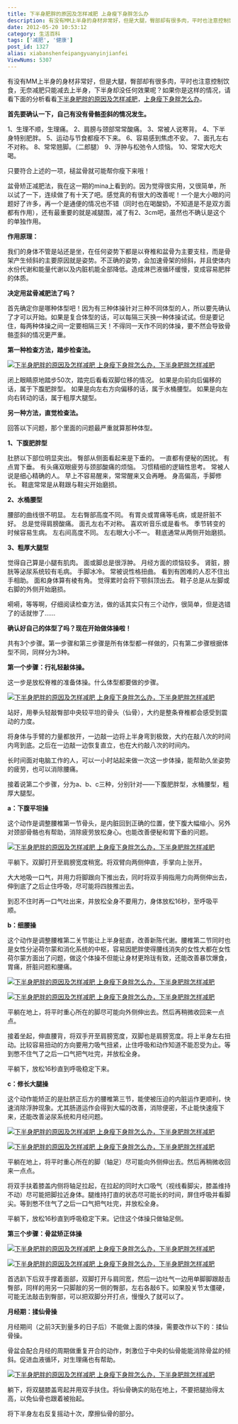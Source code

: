 ```yaml
---
title: 下半身肥胖的原因及怎样减肥 上身瘦下身胖怎么办
description: 有没有MM上半身的身材非常好，但是大腿，臀部却有很多肉，平时也注意控制饮食，无奈减肥只能减去上半身，下半身却没任何效果呢？如果你是这样的情况，请看下面的分析看看下半身肥胖的原因及怎样减肥，上身瘦下身胖怎么办。首先要确认一下，自己有没有骨骼歪斜的情况发生。1、生理不顺，生理痛。2、肩膀与颈部常常酸痛。3、常被人说寒背。4、下半身特别肥胖。5、运动与节食都瘦不下来。6、容易感到焦虑不安。
date: 2012-05-20 10:53:12
category: 生活百科
tags: ['减肥', '健康']
post_id: 1327
alias: xiabanshenfeipangyuanyinjianfei
ViewNums: 5307
---
```


有没有MM上半身的身材非常好，但是大腿，臀部却有很多肉，平时也注意控制饮食，无奈减肥只能减去上半身，下半身却没任何效果呢？如果你是这样的情况，请看下面的分析看看[下半身肥胖的原因及怎样减肥](/blog/xiabanshenfeipangyuanyinjianfei)，[上身瘦下身胖怎么办](/blog/xiabanshenfeipangyuanyinjianfei)。

**首先要确认一下，自己有没有骨骼歪斜的情况发生。**

1、生理不顺，生理痛。
2、肩膀与颈部常常酸痛。
3、常被人说寒背。
4、下半身特别肥胖。
5、运动与节食都瘦不下来。
6、容易感到焦虑不安。
7、面孔左右不对称。
8、常常翘脚。（二郎腿）
9、浮肿与松弛令人烦恼。
10、常常大吃大喝。

只要符合上述的一项，槌盆骨就可能帮你瘦下来哦！

盆骨矫正减肥法，我在这一期的mina上看到的。因为觉得很实用，又很简单，所以试了一下，连续做了有十天了吧。感觉真的有很大的改善呢！一个是大小眼的问题好了许多，再一个是通便的情况也不错（同时也在喝酸奶，不知道是不是双方面都有作用），还有最重要的就是减腿围，减了有2、3cm吧，虽然也不确认是这个的单独作用。

**作用原理：**

我们的身体不管是站还是坐，在任何姿势下都是以脊椎和盆骨为主要支柱，而是骨架产生倾斜的主要原因就是姿势。不正确的姿势，会加速骨架的倾斜，并且使体内水份代谢和能量代谢以及内脏机能全部降低。造成淋巴液循环缓慢，变成容易肥胖的体质。

**决定用盆骨减肥法了吗？**

首先确定你是哪种体型吧！因为有三种体操针对三种不同体型的人，所以要先确认了才可以开始。如果是复合体型的话，可以每隔三天换一种体操试试。但是要记住，每两种体操之间一定要相隔三天！不得同一天作不同的体操，要不然会导致骨骼歪斜的情况更严重。

**第一种检查方法，踏步检查法。**

[![下半身肥胖的原因及怎样减肥 上身瘦下身胖怎么办，下半身肥胖怎样减肥](http://m2.img.libdd.com/farm3/138/FC2DD2CC46DF1C4337CFA4DB293E5D8A_500_386.jpg "下半身肥胖的原因及怎样减肥 上身瘦下身胖怎么办，下半身肥胖怎样减肥")](/blog/xiabanshenfeipangyuanyinjianfei)

闭上眼睛原地踏步50次，踏完后看看双脚位移的情况。
如果是向前向后偏移的话，属于下腹肥胖型。
如果是向左右方向偏移的话，属于水桶腰型。
如果是向左向右转动的话，属于粗厚大腿型。

**另一种方法，直觉检查法。**

回答以下问题，那个里面的问题最严重就算那种体型。

**1、下腹肥胖型**

肚脐以下部位明显突出。
臀部从侧面看起来是下垂的。
一直都有便秘的困扰。
有点胃下垂。
有头痛双眼疲劳与颈部酸痛的烦恼。
习惯精细的逻辑性思考。
常被人说是细心精确的人。
早上不容易醒来，常常醒来又会再睡。
身高偏高，手脚修长。
鞋底常常是从鞋跟与鞋尖开始磨损。

**2、水桶腰型**

腰部的曲线很不明显。
左右臀部高度不同。
有胃炎或胃痛等毛病，或是肝脏不好。
总是觉得肩膀酸痛。
面孔左右不对称。
喜欢听音乐或是看书。
季节转变的时候容易生病。
左右间高度不同。
左右眼大小不一。
鞋底通常从两侧开始磨损。

**3、粗厚大腿型**

觉得自己算是小腿有肌肉。
面或脚总是很浮肿。
月经方面的烦恼较多。
肾脏，膀胱等泌尿系统较有毛病。
手脚冰冷。
常被说性格扭曲。
看到有困难的人忍不住出手相助。
面和身体算有棱有角。
觉得累时会将下颚斜顶出去。
鞋子总是从左脚或右脚的外侧开始磨损。

嗬嗬，等等啊，仔细阅读检查方法，做的话其实只有三个动作，很简单，但是选错了的话就惨了……

**确认好自己的体型了吗？现在开始做体操啦！**

共有3个步骤。第一步骤和第三步骤是所有体型都一样做的，只有第二步骤根据体型不同，同样分为3种。

**第一个步骤：行礼轻敲体操。**

这一步是放松脊椎的准备体操。什么体型都要做的步骤。

[![下半身肥胖的原因及怎样减肥 上身瘦下身胖怎么办，下半身肥胖怎样减肥](http://m3.img.libdd.com/farm3/216/8F37F2CD66DAB7FAFA06B712AA6874D8_500_666.jpg "下半身肥胖的原因及怎样减肥 上身瘦下身胖怎么办，下半身肥胖怎样减肥")](/blog/xiabanshenfeipangyuanyinjianfei)

站好，用拳头轻敲臀部中央较平坦的骨头（仙骨），大约是整条脊椎都会感受到震动的力度。

将身体与手臂的力量都放开，一边敲一边将上半身弯到极致，大约在敲八次的时间内弯到底。之后在一边敲一边恢复直立，也在大约敲八次的时间内。

长时间面对电脑工作的人，可以一小时站起来做一次这一步体操，能帮助久坐姿势的疲劳，也可以消除腰痛。

接着说第二个步骤，分为a、b、c三种，分别针对——下腹肥胖型，水桶腰型，粗厚大腿型。

**a：下腹平坦操**

这个动作是调整腰椎第一节骨头，是内脏回到正确的位置，使下腹大幅缩小。另外对颈部骨骼也有帮助，消除疲劳放松身心。也能改善便秘和胃下垂的问题。

[![下半身肥胖的原因及怎样减肥 上身瘦下身胖怎么办，下半身肥胖怎样减肥](http://m3.img.libdd.com/farm3/158/48A325A2BA210A6D04C449BE3B17189E_500_375.jpg "下半身肥胖的原因及怎样减肥 上身瘦下身胖怎么办，下半身肥胖怎样减肥")](/blog/xiabanshenfeipangyuanyinjianfei)

平躺下。双脚打开至肩膀宽度稍宽。将双臂向两侧伸直，手掌向上张开。

大大地吸一口气，并用力将脚跟向下推出去，同时将双手拇指用力向两侧伸出去，伸到底了之后止住呼吸，尽可能将四肢推出去。

到忍不住时再一口气吐出来，并放松全身不要用力，身体放松16秒，至呼吸平顺。

**b：细腰操**

这个动作是调整腰椎第二关节能让上半身挺直，改善新陈代谢。腰椎第二节同时也是女性分泌荷尔蒙和消化系统的中枢，容易因肥胖使得腰线消失的女性大都在女性荷尔蒙方面出了问题，做这个体操不但能让身材更玲珑有致，还能改善暴饮爆食，胃痛，肝脏问题和腰痛。

[![下半身肥胖的原因及怎样减肥 上身瘦下身胖怎么办，下半身肥胖怎样减肥](http://m2.img.libdd.com/farm3/37/A8522417AA36B17ACA99A1FA7E3AB225_500_375.jpg "下半身肥胖的原因及怎样减肥 上身瘦下身胖怎么办，下半身肥胖怎样减肥")](/blog/xiabanshenfeipangyuanyinjianfei)

[![下半身肥胖的原因及怎样减肥 上身瘦下身胖怎么办，下半身肥胖怎样减肥](http://m2.img.libdd.com/farm3/195/C045FFC74794FA34F792682A3A8DCFC3_500_375.jpg "下半身肥胖的原因及怎样减肥 上身瘦下身胖怎么办，下半身肥胖怎样减肥")](/blog/xiabanshenfeipangyuanyinjianfei)

平躺在地上，将平时重心所在的脚尽可能向外侧伸出去。然后再稍微收回来一点点。

接着坐起，伸直腰背，将双手开至肩膀宽度，双脚也是肩膀宽度。将上半身左右扭动。比较容易扭动的方向要用力吸气扭紧，止住呼吸和动作知道不能忍受为止。等到憋不住气了之后一口气把气吐完，并放松全身。

平躺下，放松16秒直到呼吸稳定下来。

**c：修长大腿操**

这个动作能矫正的是肚脐正后方的腰椎第三节，能使被压迫的内脏运作更顺利，快速消除浮肿现象。尤其肠道运作会得到大幅的改善，消除便密，不止能快速瘦下来，还能改善泌尿系统和月经问题。

[![下半身肥胖的原因及怎样减肥 上身瘦下身胖怎么办，下半身肥胖怎样减肥](http://m2.img.libdd.com/farm3/196/9D241D1B09284B1904E7C0ABB0ECE8C4_500_375.jpg "下半身肥胖的原因及怎样减肥 上身瘦下身胖怎么办，下半身肥胖怎样减肥")](/blog/xiabanshenfeipangyuanyinjianfei)

[![下半身肥胖的原因及怎样减肥 上身瘦下身胖怎么办，下半身肥胖怎样减肥](http://m3.img.libdd.com/farm3/201/87E98C16ADAC58ADC4EBB138B9CD96C9_500_375.jpg "下半身肥胖的原因及怎样减肥 上身瘦下身胖怎么办，下半身肥胖怎样减肥")](/blog/xiabanshenfeipangyuanyinjianfei)

平躺在地上，将平时重心所在的脚（轴足）尽可能向外侧伸出去。然后再稍微收回来一点点。

将双手扶着膝盖内侧将轴足拉起，在拉起的同时大口吸气（视线看脚尖，膝盖维持不动）尽可能把脚拉近身体。腿维持打直的状态尽可能长的时间，屏住呼吸并看脚尖。等到憋不住气了之后一口气把气吐完，并放松全身。

平躺下，放松16秒直到呼吸稳定下来。记住这个体操只做轴足侧。

**第三个步骤：骨盆矫正体操**

[![下半身肥胖的原因及怎样减肥 上身瘦下身胖怎么办，下半身肥胖怎样减肥](http://m2.img.libdd.com/farm3/233/3D9AB463492A334502F2276B9D4466E9_500_375.jpg "下半身肥胖的原因及怎样减肥 上身瘦下身胖怎么办，下半身肥胖怎样减肥")](/blog/xiabanshenfeipangyuanyinjianfei)

[![下半身肥胖的原因及怎样减肥 上身瘦下身胖怎么办，下半身肥胖怎样减肥](http://m2.img.libdd.com/farm3/188/122C7CF8134C1DC0E87BAFA112F7ABBC_500_375.jpg "下半身肥胖的原因及怎样减肥 上身瘦下身胖怎么办，下半身肥胖怎样减肥")](/blog/xiabanshenfeipangyuanyinjianfei)

首选趴下后双手撑着面部，双脚打开与肩同宽，然后一边吐气一边用单脚脚跟敲击臀部，同样的用另一只脚敲的另一侧的臀部，左右各敲6下。如果股关节太僵硬，可能无法敲击到臀部，可以把双脚分开打点，慢慢久了就可以了。

**月经期：揉仙骨操**

月经期间（之前3天到量多的日子后）不能做上面的体操，需要改作以下的：揉仙骨操。

骨盆会配合月经的周期做重复开合的动作，刺激位于中央的仙骨能能消除骨盆的倾斜。促进血液循环，对生理痛也有帮助。

[![下半身肥胖的原因及怎样减肥 上身瘦下身胖怎么办，下半身肥胖怎样减肥](http://m2.img.libdd.com/farm3/6/6162B4DD1FF7E1B6FE2FF4BEBC74C106_500_375.jpg "下半身肥胖的原因及怎样减肥 上身瘦下身胖怎么办，下半身肥胖怎样减肥")](/blog/xiabanshenfeipangyuanyinjianfei)

躺下，将双腿膝盖弯起并用双手扶住。将仙骨确实的贴在地上，不要把腿抬得太高，以免仙骨也跟着被抬起。

将下半身左右反复摇动十次，摩擦仙骨的部分。

